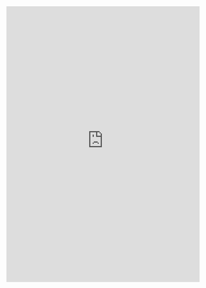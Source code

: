 <style>
  .responsive-container {
	position: relative;
	padding-bottom: 53.25%;
	padding-top: 30px;
	height: 0;
	overflow: hidden;
}
.responsive-container,
	.responsive-container iframe {
	max-width: 1280px;
	max-height: 720px;
}
.responsive-container iframe {
	position: absolute;
	top: 0; left: 0;
	width: 100%;
	height: 100%;
}
</style

## Wikibase Install Basic Tutorial

<div class="responsive-container">
<iframe width="100%" height="720" src="https://www.youtube-nocookie.com/embed/a3wM4Xd3BKI?VQ=HD1080" frameborder="0" allow="accelerometer; autoplay; encrypted-media; gyroscope; picture-in-picture" allowfullscreen></iframe>
</div>
